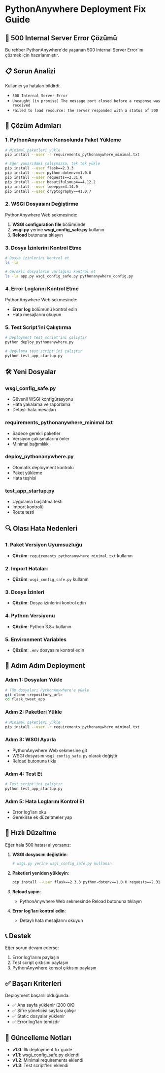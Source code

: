 # PythonAnywhere Deployment Fix Guide

## 🚨 500 Internal Server Error Çözümü

Bu rehber PythonAnywhere'de yaşanan 500 Internal Server Error'ını çözmek için hazırlanmıştır.

## 📋 Sorun Analizi

Kullanıcı şu hataları bildirdi:
- `500 Internal Server Error`
- `Uncaught (in promise) The message port closed before a response was received`
- `Failed to load resource: the server responded with a status of 500`

## 🔧 Çözüm Adımları

### 1. PythonAnywhere Konsolunda Paket Yükleme

```bash
# Minimal paketleri yükle
pip install --user -r requirements_pythonanywhere_minimal.txt

# Eğer yukarıdaki çalışmazsa, tek tek yükle
pip install --user flask==2.3.3
pip install --user python-dotenv==1.0.0
pip install --user requests==2.31.0
pip install --user beautifulsoup4==4.12.2
pip install --user tweepy==4.14.0
pip install --user cryptography==41.0.7
```

### 2. WSGI Dosyasını Değiştirme

PythonAnywhere Web sekmesinde:

1. **WSGI configuration file** bölümünde
2. **wsgi.py** yerine **wsgi_config_safe.py** kullanın
3. **Reload** butonuna tıklayın

### 3. Dosya İzinlerini Kontrol Etme

```bash
# Dosya izinlerini kontrol et
ls -la

# Gerekli dosyaların varlığını kontrol et
ls -la app.py wsgi_config_safe.py pythonanywhere_config.py
```

### 4. Error Loglarını Kontrol Etme

PythonAnywhere Web sekmesinde:
- **Error log** bölümünü kontrol edin
- Hata mesajlarını okuyun

### 5. Test Script'ini Çalıştırma

```bash
# Deployment test script'ini çalıştır
python deploy_pythonanywhere.py

# Uygulama test script'ini çalıştır
python test_app_startup.py
```

## 🛠️ Yeni Dosyalar

### wsgi_config_safe.py
- Güvenli WSGI konfigürasyonu
- Hata yakalama ve raporlama
- Detaylı hata mesajları

### requirements_pythonanywhere_minimal.txt
- Sadece gerekli paketler
- Versiyon çakışmalarını önler
- Minimal bağımlılık

### deploy_pythonanywhere.py
- Otomatik deployment kontrolü
- Paket yükleme
- Hata teşhisi

### test_app_startup.py
- Uygulama başlatma testi
- Import kontrolü
- Route testi

## 🔍 Olası Hata Nedenleri

### 1. Paket Versiyon Uyumsuzluğu
- **Çözüm**: `requirements_pythonanywhere_minimal.txt` kullanın

### 2. Import Hataları
- **Çözüm**: `wsgi_config_safe.py` kullanın

### 3. Dosya İzinleri
- **Çözüm**: Dosya izinlerini kontrol edin

### 4. Python Versiyonu
- **Çözüm**: Python 3.8+ kullanın

### 5. Environment Variables
- **Çözüm**: `.env` dosyasını kontrol edin

## 📝 Adım Adım Deployment

### Adım 1: Dosyaları Yükle
```bash
# Tüm dosyaları PythonAnywhere'e yükle
git clone <repository_url>
cd flask_tweet_app
```

### Adım 2: Paketleri Yükle
```bash
# Minimal paketleri yükle
pip install --user -r requirements_pythonanywhere_minimal.txt
```

### Adım 3: WSGI Ayarla
- PythonAnywhere Web sekmesine git
- WSGI dosyasını `wsgi_config_safe.py` olarak değiştir
- Reload butonuna tıkla

### Adım 4: Test Et
```bash
# Test script'ini çalıştır
python test_app_startup.py
```

### Adım 5: Hata Loglarını Kontrol Et
- Error log'ları oku
- Gerekirse ek düzeltmeler yap

## 🚀 Hızlı Düzeltme

Eğer hala 500 hatası alıyorsanız:

1. **WSGI dosyasını değiştirin**:
   ```python
   # wsgi.py yerine wsgi_config_safe.py kullanın
   ```

2. **Paketleri yeniden yükleyin**:
   ```bash
   pip install --user flask==2.3.3 python-dotenv==1.0.0 requests==2.31.0
   ```

3. **Reload yapın**:
   - PythonAnywhere Web sekmesinde Reload butonuna tıklayın

4. **Error log'ları kontrol edin**:
   - Detaylı hata mesajlarını okuyun

## 📞 Destek

Eğer sorun devam ederse:
1. Error log'larını paylaşın
2. Test script çıktısını paylaşın
3. PythonAnywhere konsol çıktısını paylaşın

## ✅ Başarı Kriterleri

Deployment başarılı olduğunda:
- ✅ Ana sayfa yüklenir (200 OK)
- ✅ Şifre yöneticisi sayfası çalışır
- ✅ Static dosyalar yüklenir
- ✅ Error log'ları temizdir

## 🔄 Güncelleme Notları

- **v1.0**: İlk deployment fix guide
- **v1.1**: wsgi_config_safe.py eklendi
- **v1.2**: Minimal requirements eklendi
- **v1.3**: Test script'leri eklendi
